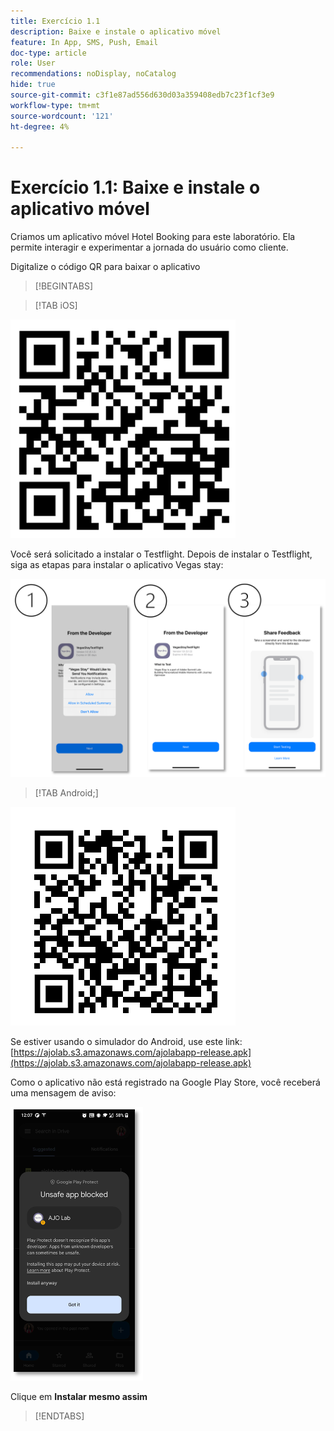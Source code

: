 ```yaml
---
title: Exercício 1.1
description: Baixe e instale o aplicativo móvel
feature: In App, SMS, Push, Email
doc-type: article
role: User
recommendations: noDisplay, noCatalog
hide: true
source-git-commit: c3f1e87ad556d630d03a359408edb7c23f1cf3e9
workflow-type: tm+mt
source-wordcount: '121'
ht-degree: 4%

---
```



# Exercício 1.1: Baixe e instale o aplicativo móvel

Criamos um aplicativo móvel Hotel Booking para este laboratório. Ela permite interagir e experimentar a jornada do usuário como cliente.

Digitalize o código QR para baixar o aplicativo

>[!BEGINTABS]

>[!TAB iOS]

![Código QR para iOS](/help/assets/lab731-ios-qr-code.png)

Você será solicitado a instalar o Testflight. Depois de instalar o Testflight, siga as etapas para instalar o aplicativo Vegas stay:

![etapas para instalar o iOS](/help/assets/lab731-install-ios.png)

>[!TAB Android;]

![Código QR para Android](/help/assets/lab731-android-qr-code.png)

Se estiver usando o simulador do Android, use este link: [https://ajolab.s3.amazonaws.com/ajolabapp-release.apk](https://ajolab.s3.amazonaws.com/ajolabapp-release.apk)

Como o aplicativo não está registrado na Google Play Store, você receberá uma mensagem de aviso:

![Tela de aviso do Android](/help/assets/lab731-install-android.png)

Clique em **Instalar mesmo assim**

>[!ENDTABS]
